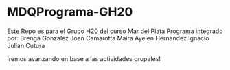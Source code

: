 # MDQPrograma-GH20

Este Repo es para el Grupo H20 del curso Mar del Plata Programa integrado por:
Brenga Gonzalez
Joan Camarotta
Maira Ayelen Hernandez
Ignacio Julian Cutura

Iremos avanzando en base a las actividades grupales!
